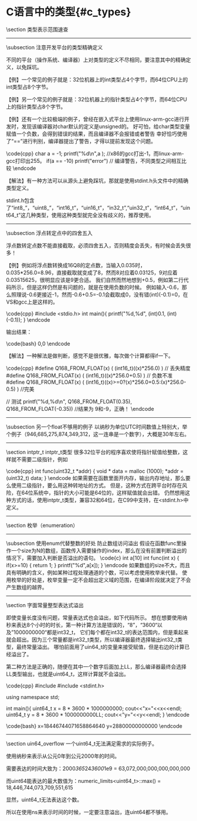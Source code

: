 C语言中的类型{#c_types}
=====================


\section 类型表示范围速查

<hr>
\subsection 注意开发平台的类型精确定义

不同的平台（操作系统、编译器）上对类型的定义不尽相同，要注意其中的精确定义，以免踩坑。

【例】一个常见的例子就是：32位机器上的int类型占4个字节，而64位CPU上的int类型占8个字节。

【例】另一个常见的例子就是：32位机器上的指针类型占4个字节，而64位CPU上的指针类型占8个字节。

【例】还有一个比较极端的例子，曾经在嵌入式平台上使用linux-arm-gcc进行开发时，发现该编译器对char默认的定义是unsigned的。
好可怕，给char类型变量赋值一个负数，会得到错误的结果，而且编译器不会报错或者警告
幸好恰巧使用了“==”进行判别，编译器提出了警告，才得以提前发现这个问题。

\code{cpp}
char a = -1;
printf("%d\n",a );  //x86的gcc打出-1，而linux-arm-gcc打印出255。
if(a == -10)
  printf("error") // 编译警告，不同类型之间相互比较
\endcode

【解法】有一种方法可以从源头上避免踩坑，那就是使用stdint.h头文件中的精确类型定义。

stdint.h包含了“int8_”，“uint8_”，“int16_t”，“uin16_t”，“in32_t”,“uin32_t”，“int64_t”，“uint64_t”这几种类型，使用这种类型就完全没有歧义的，推荐使用。


<hr>
\subsection 浮点转定点中的四舍五入

浮点数转定点数不能直接截取，必须四舍五入，否则精度会丢失，有时候会丢失很多！

【例】例如将浮点数转换成16Q8的定点数，当输入0.035时，0.035\*256.0=8.96，直接截取就变成了8，然而8对应着0.03125，9对应着0.03515625，很明显应该是9更合适。
我们自然而然地想到+0.5，例如第二行代码所示，但是这样仍然是有问题的，就是在使用负数的时候。
例如输入-0.6，那么照理说-0.6更接近-1，然而-0.6+0.5=-0.1会截取成0，没有错(int)(-0.1)=0，在VS和gcc上是这样的。

\code{cpp}
#include <stdio.h>
int main(){
    printf("%d,%d", (int)0.1, (int)(-0.1));
}
\endcode

输出结果：

\code{bash}
0,0
\endcode

【解法】一种解法是做判断，感觉不是很优雅，每次做个计算都得if一下。

\code{cpp}
#define Q168_FROM_FLOAT(x) ( (int16_t)((x)*256.0) ) // 丢失精度
#define Q168_FROM_FLOAT(x) ( (int16_t)((x)*256.0+0.5) ) // 负数不准
#define Q168_FROM_FLOAT(x) ( (int16_t)((x)>=0?(x)*256.0+0.5:(x)*256.0-0.5) ) //完美

// 测试
printf("%d,%d\n", Q168_FROM_FLOAT(0.35), Q168_FROM_FLOAT(-0.35))
//结果为 9和-9，正确！
\endcode

<hr>
\subsection 另一个float不够用的例子
以纳秒为单位UTC时间数值上特别大，举个例子（946,685,275,874,349,312，这一连串是一个数字），大概是30年左右。

<hr>
\section intptr_t intptr_t类型
很多32位平台的程序喜欢使将指针赋值给整数，这样就不需要二级指针，例如

\code{cpp}
int func(uint32_t *addr)
{
  void * data = malloc (1000);
  *addr = (uint32_t) data;
}
\endcode
如果需要在函数里面开内存，输出内存地址，那么要么使用二级指针，要么用这种转地址的方式。
但是，这种方式在跨平台时存在风险，在64位系统中，指针的大小可能是64位的，这样赋值就会出错。
仍然想用这种方式的话，使用intptr_t类型，兼容32和64位，在C99中支持，在<stdint.h>中定义。

<hr>
\section 枚举（enumeration）

<hr>
\subsection 使用enum代替整数的好处
防止数组访问溢出
假设在函数func里操作一个size为N的数组，函数传入需要操作的index，那么在没有前置判断溢出的情况下，需要加入判断是否溢出的语句。
\code{c}
int a[10]
int func(int x)
{
  if(x>=10)
  {
    return 1;
  }
  printf("%d",a[x]);
}
\endcode
如果数组的size不大，而且具有明确的含义，例如某种过程处理通道的个数，可以考虑使用枚举来代替。
使用枚举的好处是，枚举变量一定不会超出定义域的范围，在编译阶段就决定了不会产生数组的越界。

<hr>
\section 字面常量整型表达式溢出

即使变量长度没有问题，常量表达式也会溢出，如下代码所示。
想在想要使用纳秒来表达8个小时的时长，第一种计算方法是错误的，“8”，“3600“以及”1000000000“都是int32_t，
它们每个都在int32_t的表达范围内，但是乘起来就会超出。因为三个常量都是int32_t类型，所以编译器最终选择输出int32_t类型，最终常量溢出。
哪怕前面用了uin64_t的变量来接受赋值，但是右边的计算已经溢出了。

第二种方法是正确的，随便在其中一个数字后面加上LL，那么编译器最终会选择LL类型输出，也就是uint64_t，这样计算就不会溢出。

\code{cpp}
#include <iostream>
#include <stdint.h>

using namespace std;

int main(){
    uint64_t x = 8 * 3600 * 1000000000;
    cout<<"x="<<x<<endl;
    uint64_t y = 8 * 3600 * 1000000000LL;
    cout<<"y="<<y<<endl;
}
\endcode

\code{bash}
x=18446744071658864640
y=28800000000000
\endcode

<hr>
\section uin64_overflow 一个uint64_t无法满足需求的实际例子。

使用纳秒来表示从公元0年到公元2000年的时间。

需要表达的时间大致为：2000*365*24*3600*1e9 = 63,072,000,000,000,000,000

而uint64能表达的最大数值为：numeric_limits<uint64_t>::max() = 18,446,744,073,709,551,615

显然，uint64_t无法表达这个数。

所以在使用ns来表示时间的时候，一定要注意溢出，连uint64都不够用。
